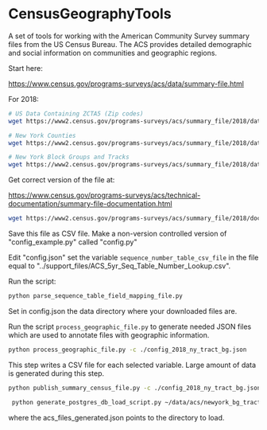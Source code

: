 CensusGeographyTools
====================

A set of tools for working with the American Community Survey summary files from the 
US Census Bureau. The ACS provides detailed demographic and social information on 
communities and geographic regions.

Start here:

https://www.census.gov/programs-surveys/acs/data/summary-file.html

For 2018:

```bash
# US Data Containing ZCTA5 (Zip codes)
wget https://www2.census.gov/programs-surveys/acs/summary_file/2018/data/5_year_by_state/UnitedStates_All_Geographies_Not_Tracts_Block_Groups.zip

# New York Counties
wget https://www2.census.gov/programs-surveys/acs/summary_file/2018/data/5_year_by_state/NewYork_All_Geographies_Not_Tracts_Block_Groups.zip

# New York Block Groups and Tracks
wget https://www2.census.gov/programs-surveys/acs/summary_file/2018/data/5_year_by_state/NewYork_Tracts_Block_Groups_Only.zip
```

Get correct version of the file at:

https://www.census.gov/programs-surveys/acs/technical-documentation/summary-file-documentation.html

```bash
wget https://www2.census.gov/programs-surveys/acs/summary_file/2018/documentation/user_tools/ACS_5yr_Seq_Table_Number_Lookup.csv
```

Save this file as CSV file. Make a non-version controlled version of "config_example.py" called "config.py"

Edit "config.json" set the variable `sequence_number_table_csv_file` in the file equal to "../support_files/ACS_5yr_Seq_Table_Number_Lookup.csv".

Run the script:

```bash
python parse_sequence_table_field_mapping_file.py
```

Set in config.json the data directory where your downloaded files are.

Run the script `process_geographic_file.py` to generate needed JSON files which are used to annotate files with geographic information.
```bash
python process_geographic_file.py -c ./config_2018_ny_tract_bg.json
```

This step writes a CSV file for each selected variable. Large amount of data is generated during this step.
```bash
python publish_summary_census_file.py -c ./config_2018_ny_tract_bg.json
```

```bash
 python generate_postgres_db_load_script.py ~/data/acs/newyork_bg_tract/acs_files_generated.json
```

where the acs_files_generated.json points to the directory to load.
